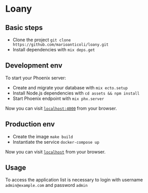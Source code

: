 # Loany

## Basic steps

- Clone the project `git clone https://github.com/marioanticoli/loany.git`
- Install dependencies with `mix deps.get`

## Development env

To start your Phoenix server:

- Create and migrate your database with `mix ecto.setup`
- Install Node.js dependencies with `cd assets && npm install`
- Start Phoenix endpoint with `mix phx.server`

Now you can visit [`localhost:4000`](http://localhost:4000) from your browser.

## Production env

- Create the image `make build`
- Instantiate the service `docker-compose up`

Now you can visit [`localhost`](http://localhost) from your browser.

## Usage

To access the application list is necessary to login with username `admin@example.com` and password `admin`
